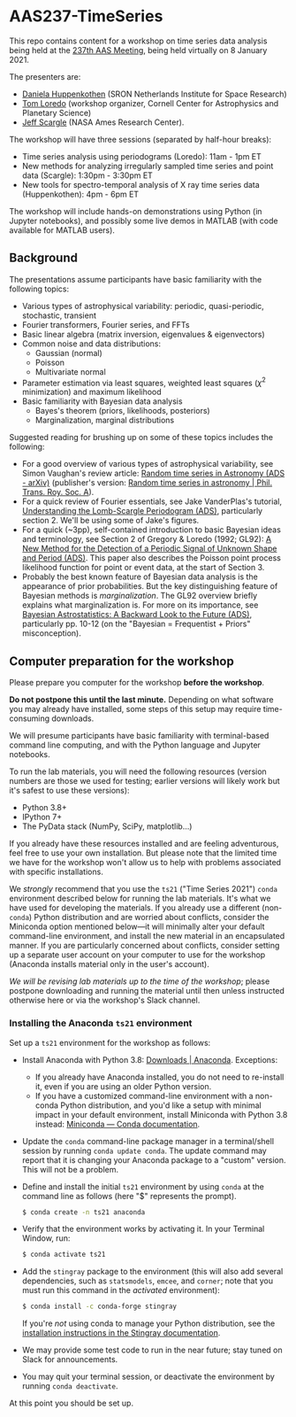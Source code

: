 # AAS237-TimeSeries

This repo contains content for a workshop on time series data analysis being held at the [237th AAS Meeting](https://aas.org/meetings/aas237), being held virtually on 8 January 2021.  

The presenters are:

* [Daniela Huppenkothen](https://huppenkothen.org/) (SRON Netherlands Institute for Space Research)
* [Tom Loredo](http://www.astro.cornell.edu/staff/loredo/) (workshop organizer, Cornell Center for Astrophysics and Planetary Science)
* [Jeff Scargle](https://www.nasa.gov/centers/ames/research/2007/scargle.html) (NASA Ames Research Center).

The workshop will have three sessions (separated by half-hour breaks):

* Time series analysis using periodograms (Loredo): 11am - 1pm ET 
* New methods for analyzing irregularly sampled time series and point
  data (Scargle): 1:30pm - 3:30pm ET
* New tools for spectro-temporal analysis of X ray time series data (Huppenkothen): 4pm - 6pm ET

The workshop will include hands-on demonstrations using Python (in Jupyter notebooks), and possibly some live demos in MATLAB (with code available for MATLAB users).



## Background

The presentations assume participants have basic familiarity with the following topics:

* Various types of astrophysical variability: periodic, 
 quasi-periodic, stochastic, transient 
* Fourier transformers, Fourier series, and FFTs 
* Basic linear algebra (matrix inversion, eigenvalues & eigenvectors) 
* Common noise and data distributions: 
  - Gaussian (normal) 
  - Poisson 
  - Multivariate normal 
* Parameter estimation via least squares, weighted least squares ($\chi^2$ minimization) and maximum likelihood
* Basic familiarity with Bayesian data analysis 
  - Bayes's theorem (priors, likelihoods, posteriors) 
  - Marginalization, marginal distributions

Suggested reading for brushing up on some of these topics includes the following:

* For a good overview of various types of astrophysical variability, see Simon Vaughan's review article: [Random time series in Astronomy (ADS - arXiv)](https://ui.adsabs.harvard.edu/abs/2013arXiv1309.6435V/abstract) (publisher's version: [Random time series in astronomy | Phil. Trans. Roy. Soc. A](https://royalsocietypublishing.org/doi/10.1098/rsta.2011.0549)).
* For a quick review of Fourier essentials, see Jake VanderPlas's tutorial, [Understanding the Lomb-Scargle Periodogram (ADS)](https://ui.adsabs.harvard.edu/abs/2018ApJS..236...16V/abstract), particularly section 2. We'll be using some of Jake's figures.
* For a quick (~3pp), self-contained introduction to basic Bayesian ideas and terminology, see Section 2 of Gregory & Loredo (1992; GL92): [A New Method for the Detection of a Periodic Signal of Unknown Shape and Period (ADS)](https://ui.adsabs.harvard.edu/abs/1992ApJ...398..146G/abstract). This paper also describes the Poisson point process likelihood function for point or event data, at the start of Section 3.
* Probably the best known feature of Bayesian data analysis is the appearance of prior probabilities. But the key distinguishing feature of Bayesian methods is *marginalization*. The GL92 overview briefly explains what marginalization is. For more on its importance, see [Bayesian Astrostatistics: A Backward Look to the Future (ADS)](https://ui.adsabs.harvard.edu/abs/2013acna.conf...15L/abstract), particularly pp. 10-12 (on the "Bayesian = Frequentist + Priors" misconception).



## Computer preparation for the workshop

Please prepare you computer for the workshop **before the workshop**.

**Do not postpone this until the last minute.**  Depending on what software you may already have installed, some steps of this setup may require time-consuming downloads.

We will presume participants have basic familiarity with terminal-based command line computing, and with the Python language and Jupyter notebooks.

To run the lab materials, you will need the following resources (version numbers are those we used for testing; earlier versions will likely work but it's safest to use these versions):

* Python 3.8+
* IPython 7+
* The PyData stack (NumPy, SciPy, matplotlib...)

If you already have these resources installed and are feeling adventurous, feel free to use your own installation. But please note that the limited time we have for the workshop won't allow us to help with problems associated with specific installations.

We *strongly* recommend that you use the `ts21` ("Time Series 2021") `conda` environment described below for running the lab materials. It's what we have used for developing the materials.  If you already use a different (non-`conda`) Python distribution and are worried about conflicts, consider the Miniconda option mentioned below—it will minimally alter your default command-line environment, and install the new material in an encapsulated manner.  If you are particularly concerned about conflicts, consider setting up a separate user account on your computer to use for the workshop (Anaconda installs material only in the user's account).

*We will be revising lab materials up to the time of the workshop*; please postpone downloading and running the material until then unless instructed otherwise here or via the workshop's Slack channel.

### Installing the Anaconda `ts21` environment

Set up a `ts21` environment for the workshop as follows:

* Install Anaconda with Python 3.8: [Downloads | Anaconda](https://www.anaconda.com/download/).  Exceptions:

    - If you already have Anaconda installed, you do not need to re-install it, even if you are using an older Python version.
    - If you have a customized command-line environment with a non-conda Python distribution, and you'd like a setup with minimal impact in your default environment, install Miniconda with Python 3.8 instead: [Miniconda — Conda documentation](https://docs.conda.io/en/latest/miniconda.html).

* Update the `conda` command-line package manager in a terminal/shell session by running `conda update conda`. The update command may report that it is changing your Anaconda package to a "custom" version.  This will not be a problem.

* Define and install the initial `ts21` environment by using `conda` at the command line as follows (here "$" represents the prompt).
  ```bash
  $ conda create -n ts21 anaconda
  ```

* Verify that the environment works by activating it.  In your Terminal Window, run:
  ```bash
  $ conda activate ts21
  ```
  
* Add the `stingray` package to the environment (this will also add several dependencies, such as `statsmodels`, `emcee`, and `corner`; note that you must run this command in the *activated* environment):

  ```bash
  $ conda install -c conda-forge stingray
  ```
  If you're *not* using conda to manage your Python distribution, see the [installation instructions in the Stingray documentation](https://stingray.readthedocs.io/).

* We may provide some test code to run in the near future; stay tuned on Slack for announcements.

* You may quit your terminal session, or deactivate the environment by running `conda deactivate`.

At this point you should be set up.

